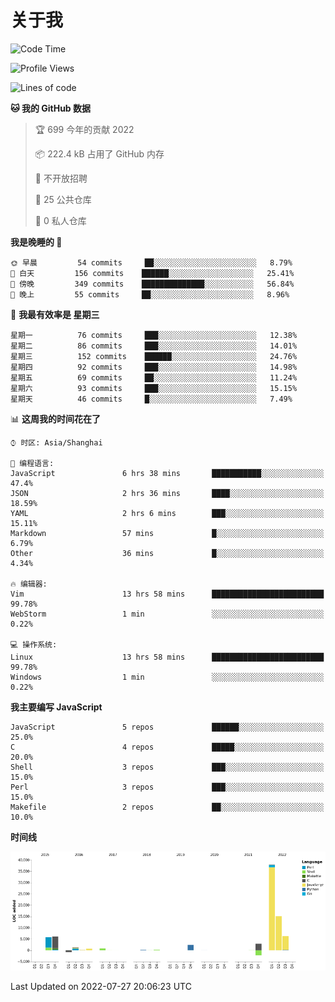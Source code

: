 # 关于我

<!--START_SECTION:waka-->
![Code Time](http://img.shields.io/badge/Code%20Time-0%20secs-blue)

![Profile Views](http://img.shields.io/badge/%E4%B8%AA%E4%BA%BA%E5%B0%81%E9%9D%A2%E8%A7%82%E7%9C%8B%E6%AC%A1%E6%95%B0-6-blue)

![Lines of code](https://img.shields.io/badge/%E4%BB%8E%E3%80%8C%E4%BD%A0%E5%A5%BD%E4%B8%96%E7%95%8C%E3%80%8D%E6%88%91%E5%B7%B2%E7%BB%8F%E5%86%99%E4%BA%86-77%20Thousand%20%E8%A1%8C%E4%BB%A3%E7%A0%81-blue)

**🐱 我的 GitHub 数据** 

> 🏆 699 今年的贡献 2022
 > 
> 📦 222.4 kB 占用了 GitHub 内存 
 > 
> 🚫 不开放招聘
 > 
> 📜 25 公共仓库 
 > 
> 🔑 0 私人仓库  
 > 
**我是晚睡的 🦉** 

```text
🌞 早晨         54 commits     ██░░░░░░░░░░░░░░░░░░░░░░░   8.79% 
🌆 白天         156 commits    ██████░░░░░░░░░░░░░░░░░░░   25.41% 
🌃 傍晚         349 commits    ██████████████░░░░░░░░░░░   56.84% 
🌙 晚上         55 commits     ██░░░░░░░░░░░░░░░░░░░░░░░   8.96%

```
📅 **我最有效率是 星期三** 

```text
星期一          76 commits     ███░░░░░░░░░░░░░░░░░░░░░░   12.38% 
星期二          86 commits     ███░░░░░░░░░░░░░░░░░░░░░░   14.01% 
星期三          152 commits    ██████░░░░░░░░░░░░░░░░░░░   24.76% 
星期四          92 commits     ███░░░░░░░░░░░░░░░░░░░░░░   14.98% 
星期五          69 commits     ██░░░░░░░░░░░░░░░░░░░░░░░   11.24% 
星期六          93 commits     ███░░░░░░░░░░░░░░░░░░░░░░   15.15% 
星期天          46 commits     █░░░░░░░░░░░░░░░░░░░░░░░░   7.49%

```


📊 **这周我的时间花在了** 

```text
⌚︎ 时区: Asia/Shanghai

💬 编程语言: 
JavaScript               6 hrs 38 mins       ███████████░░░░░░░░░░░░░░   47.4% 
JSON                     2 hrs 36 mins       ████░░░░░░░░░░░░░░░░░░░░░   18.59% 
YAML                     2 hrs 6 mins        ███░░░░░░░░░░░░░░░░░░░░░░   15.11% 
Markdown                 57 mins             █░░░░░░░░░░░░░░░░░░░░░░░░   6.79% 
Other                    36 mins             █░░░░░░░░░░░░░░░░░░░░░░░░   4.34%

🔥 编辑器: 
Vim                      13 hrs 58 mins      █████████████████████████   99.78% 
WebStorm                 1 min               ░░░░░░░░░░░░░░░░░░░░░░░░░   0.22%

💻 操作系统: 
Linux                    13 hrs 58 mins      █████████████████████████   99.78% 
Windows                  1 min               ░░░░░░░░░░░░░░░░░░░░░░░░░   0.22%

```

**我主要编写 JavaScript** 

```text
JavaScript               5 repos             ██████░░░░░░░░░░░░░░░░░░░   25.0% 
C                        4 repos             █████░░░░░░░░░░░░░░░░░░░░   20.0% 
Shell                    3 repos             ███░░░░░░░░░░░░░░░░░░░░░░   15.0% 
Perl                     3 repos             ███░░░░░░░░░░░░░░░░░░░░░░   15.0% 
Makefile                 2 repos             ██░░░░░░░░░░░░░░░░░░░░░░░   10.0%

```


**时间线**

![Chart not found](https://raw.githubusercontent.com/Arondight/Arondight/master/charts/bar_graph.png) 


 Last Updated on 2022-07-27 20:06:23 UTC
<!--END_SECTION:waka-->
